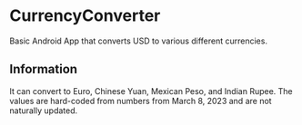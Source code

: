 # CurrencyConverter
Basic Android App that converts USD to various different currencies.
## Information
It can convert to Euro, Chinese Yuan, Mexican Peso, and Indian Rupee. 
The values are hard-coded from numbers from March 8, 2023 and are not naturally updated.
